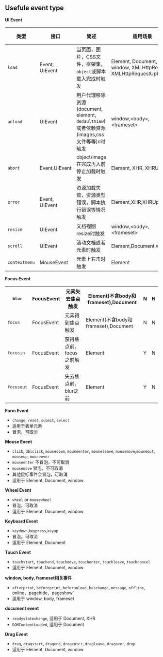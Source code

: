 ## Usefule event type

**UI Event**

<table>
	<thead>
		<tr>
			<th>类型</th>
			<th>接口</th>
			<th>简述</th>
			<th>适用场景</th>
			<th>冒泡</th>
			<th>取消</th>
		</tr>
	</thead>
	<tbody>
		<tr>
			<td><code>load</code></td>
			<td>Event, UIEvent</td>
			<td>当页面，图片，CSS文件，框架集，<code>object</code>或脚本载入完成时触发</td>
			<td>Element, Document, window, XMLHttpRequest, XMLHttpRequestUpload</td>
			<td>N</td>
			<td>N</td>
		</tr>
		<tr>
			<td><code>unload</code></td>
			<td>UIEvent</td>
			<td>用户代理移除资源(document, element, <code>dedaultView</code>)或者依赖资源(images,css文件等等)c时触发</td>
			<td>window,&lt;body&gt;,&lt;frameset&gt;</td>
			<td>N</td>
			<td>N</td>
		</tr>
		<tr>
			<td><code>abort</code></td>
			<td>Event,UIEvent</td>
			<td>object/image在完成再入前停止加载时触发</td>
			<td>Element, XHR, XHRUpload</td>
			<td>Y</td>
			<td>N</td>
		</tr>
		<tr>
			<td><code>error</code></td>
			<td>Event, UIEvent</td>
			<td>资源加载失败，资源类型错误，脚本执行错误等情况触发</td>
			<td>Element,XHR,XHRUpload</td>
			<td>Y</td>
			<td>N</td>
		</tr>
		<tr>
			<td><code>resize</code></td>
			<td>UIEvent</td>
			<td>文档视图resize时触发</td>
			<td>window,&lt;body&gt;,&lt;frameset&gt;</td>
			<td>Y</td>
			<td>N</td>
		</tr>
		<tr>
			<td><code>scroll</code></td>
			<td>UIEvent</td>
			<td>滚动文档或者元素时触发</td>
			<td>Element,Document,window</td>
			<td>Y</td>
			<td>N</td>
		</tr>
		<tr>
			<td><code>contextmenu</code></td>
			<td>MouseEvent</td>
			<td>元素上右击时触发</td>
			<td>Element</td>
			<td>Y</td>
			<td>Y</td>
		</tr>
	</tbody>
</table>

**Focus Event**

<table>
	<tbody>
		<tr>
			<th><code>blur</code></th>
			<th>FocusEvent</th>
			<th>元素失去焦点触发</th>
			<th>Element(不含body和frameset),Document</th>
			<th>N</th>
			<th>N</th>
		</tr>
		<tr>
			<td><code>focus</code></td>
			<td>FocusEvent</td>
			<td>元素得到焦点触发</td>
			<td>Element(不含body和frameset),Document</td>
			<td>N</td>
			<td>N</td>
		</tr>
		<tr>
			<td><code>focusin</code></td>
			<td>FocusEvent</td>
			<td>获得焦点前，focus之前触发</td>
			<td>Element</td>
			<td>Y</td>
			<td>N</td>
		</tr>
		<tr>
			<td><code>focusout</code></td>
			<td>FocusEvent</td>
			<td>失去焦点前，blur之前</td>
			<td>Element</td>
			<td>Y</td>
			<td>N</td>
		</tr>
	</tbody>
</table>

**Form Event**

- `change`, `reset`, `submit`, `select`
- 适用于表单元素
- 冒泡，可取消

**Mouse Event**

- `click`, `dblclick`, `mousedown`, `mouseenter`, `mouseleave`, `mousemove`,`mouseout`, `mouseup`, `mouseover`
- `mouseenter` 不冒泡，不可取消
- `mousemove` 冒泡，不可取消
- 其他鼠标事件会冒泡，可取消
- 适用于 Element, Document, window

**Wheel Event**

- `wheel` or `mousewheel`
- 冒泡，可取消
- 适用于 Element, Document, window

**Keyboard Event**

- `keydown`,`keypress`,`keyup`
- 冒泡，可取消
- 适用于 Element, Document

**Touch Event**

- `touchstart`, `touchend`, `touchmove`, `touchenter`, `touchleave`, `touchcancel`
- 适用于 Element, Document, window

**window, body, frameset相关事件**

- `afterprint`, `beforeprint`, `beforunload`, `haschange`, `message`, `offline`, online`, `pagehide`, `pageshow`
- 适用于 window, body, frameset

**document event**

- `readystatechange`, 适用于 Document, XHR
- `DOMContentLoaded`, 适用于 Document

**Drag Event**

- `drag`, `dragstart`, `dragend`, `dragenter`, `dragleave`, `dragover`, `drop`
- 适用于 Element, Document, window